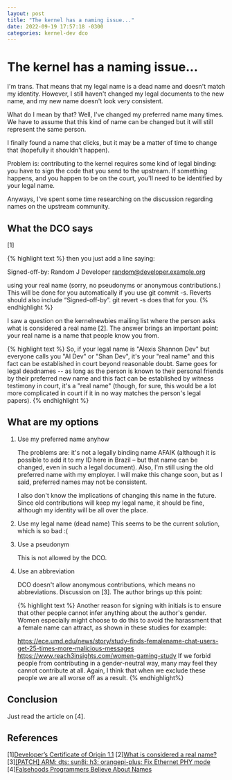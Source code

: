 ```yaml
---
layout: post
title: "The kernel has a naming issue..."
date: 2022-09-19 17:57:18 -0300
categories: kernel-dev dco
---
```


# The kernel has a naming issue...

I'm trans. That means that my legal name is a dead name and doesn't match my identity. 
However, I still haven't changed my legal documents to the new name, and my new name doesn't look very consistent. 

What do I mean by that? Well, I've changed my preferred name many times. We have to assume that this kind of name can be changed but it will 
still represent the same person. 

I finally found a name that clicks, but it may be a matter of time to change that (hopefully it shouldn't happen). 

Problem is: contributing to the kernel requires some kind of legal binding: you have to sign the code that you send to the upstream. 
If something happens, and you happen to be on the court, you'll need to be identified by your legal name.

Anyways, I've spent some time researching on the discussion regarding names on the upstream community.

## What the DCO says
[1]

{% highlight text %}
then you just add a line saying:

Signed-off-by: Random J Developer <random@developer.example.org>

using your real name (sorry, no pseudonyms or anonymous contributions.) This will be done for you automatically if you use git commit -s. Reverts should also include “Signed-off-by”. git revert -s does that for you.
{% endhighlight %}

I saw a question on the kernelnewbies mailing list where the person asks what is considered a real name [2]. The answer brings an important point: your real name is a name that people know you from.

{% highlight text %}
So, if your legal name is "Alexis Shannon Dev" but everyone calls you "Al Dev"
or "Shan Dev", it's your "real name" and this fact can be established in court
beyond reasonable doubt. Same goes for legal deadnames -- as long as the
person is known to their personal friends by their preferred new name and this
fact can be established by witness testimony in court, it's a "real name"
(though, for sure, this would be a lot more complicated in court if it in no
way matches the person's legal papers).
{% endhighlight %}

## What are my options

1. Use my preferred name anyhow

    The problems are: it's not a legally binding name AFAIK (although it is possible to add it to my ID here in Brazil – but that name can be changed, even in such a legal document). Also, I'm still using the old preferred name with my employer. I will make this change soon, but as I said, preferred names may not be consistent.

    I also don't know the implications of changing this name in the future. Since old contributions will keep my legal name, it should be fine, although my identity will be all over the place. 

2. Use my legal name (dead name)
    This seems to be the current solution, which is so bad :(

3. Use a pseudonym

    This is not allowed by the DCO.  

4. Use an abbreviation

    DCO doesn't allow anonymous contributions, which means no abbreviations. Discussion on [3]. The author brings up this point:

    {% highlight text %}
    Another reason for signing with initials is to ensure that other people 
    cannot infer anything about the author's gender. Women especially might 
    choose to do this to avoid the harassment that a female name can attract, 
    as shown in these studies for example:

    https://ece.umd.edu/news/story/study-finds-femalename-chat-users-get-25-times-more-malicious-messages
    https://www.reach3insights.com/women-gaming-study
    If we forbid people from contributing in a gender-neutral way, many may 
    feel they cannot contribute at all. Again, I think that when we exclude 
    these people we are all worse off as a result.
    {% endhighlight%}

## Conclusion

Just read the article on [4].

## References

\[1][Developer’s Certificate of Origin 1.1](https://www.kernel.org/doc/html/latest/process/submitting-patches.html#developer-s-certificate-of-origin-1-1)
\[2][What is considered a real name?](https://www.mail-archive.com/kernelnewbies@kernelnewbies.org/msg22178.html)
\[3][[PATCH] ARM: dts: sun8i: h3: orangepi-plus: Fix Ethernet PHY mode](https://lore.kernel.org/lkml/CAGRGNgVSze9yW6KTsC=KGCVOJLzck65J-f9v8y30iBw7k0KXQA@mail.gmail.com/T/)
\[4][Falsehoods Programmers Believe About Names](https://www.kalzumeus.com/2010/06/17/falsehoods-programmers-believe-about-names/)
